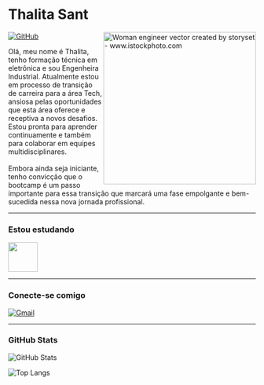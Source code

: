 <h1> Thalita Sant</h1>



<img align="right" alt="Woman engineer vector created by storyset - www.istockphoto.com" height="310" src="https://media.istockphoto.com/id/1431864690/pt/vetorial/a-woman-working-at-construction-sites-using-laptop-computer-for-browsing-web-sites.jpg?s=612x612&w=0&k=20&c=E-2L03M-RVeKhUZTnnEvfCgE_gcxLvWkGamBseimrkE=">

[![GitHub](https://img.shields.io/badge/GitHub-100000?style=for-the-badge&logo=github&logoColor=FF3399&color:FFF)](https://github.com/thatasant)

<p align="left"> Olá, meu nome é Thalita, tenho formação técnica em eletrônica e sou Engenheira Industrial. Atualmente estou em processo de transição de carreira para a área Tech, ansiosa pelas oportunidades que esta área oferece e receptiva a novos desafios. Estou pronta para aprender continuamente e também para colaborar em equipes multidisciplinares.
<br><br>
Embora ainda seja iniciante, tenho convicção que o bootcamp é um passo importante para essa transição que marcará uma fase empolgante e bem-sucedida nessa nova jornada profissional.</p>

***
<h3 align="left">Estou estudando</h3>


<img src="https://cdn.jsdelivr.net/gh/devicons/devicon@latest/icons/python/python-original-wordmark.svg" width="60" height="60" /> 

***
<h3 align="left">Conecte-se comigo</h3>

[![Gmail](https://img.shields.io/badge/Gmail-333333?style=for-the-badge&logo=gmail&logoColor=red)](mailto:casaes.thalita@gmail.com)
<p>
<p>

***
<h3 align="left">GitHub Stats</h3>

![GitHub Stats](https://github-readme-stats.vercel.app/api?username=thatasant&theme=transparent&bg_color=000&border_color=6E04AA&show_icons=true&icon_color=FF3399&title_color=13C6D8&text_color=FFF) 

![Top Langs](https://github-readme-stats-git-masterrstaa-rickstaa.vercel.app/api/top-langs/?username=thatasant&layout=compact&bg_color=000&border_color=13C6D8&title_color=FF3399&text_color=FFF)


